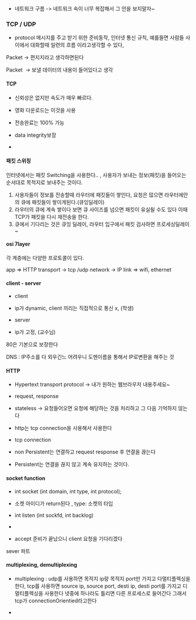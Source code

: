 - 네트워크 구름 -> 네트워크 속이 너무 복잡해서 그 안을 보지말자~ 

### TCP / UDP 

* protocol
메시지를 주고 받기 위한 준비동작, 인터넷 통신 규칙, 
예를들면 사람들 사이에서 대화할때 일련의 흐름 이라고생각할 수 있다, 

Packet -> 편지지라고 생각하면된다 

Packet  -> 보낼 데이터의 내용이 들어있다고 생각


#### TCP

- 신뢰성은 없지만 속도가 매우 빠르다.

- 영화 다운로드는 이것을 사용

- 전송완료는 100% 가능 

- data integrity보장 
- 
#### 패킷 스위칭

인터넷에서는 패킷 Switching을 사용한다.. , 사용자가 보내는 정보(패킷)을 들어오는 순서대로 목적지로 보내주는 것이다.

1. 사용자들이 정보를 전송할때 라우터에 패킷들이 쌓인다, 요청은 많으면 라우터에안의 큐에 패킷들이 쌓이게된다.(큐잉딜레이)
2.  라우터의 큐에 계속 쌓이다 보면 큐 사이즈를 넘으면 패킷이 유실될 수도 있다 이때 TCP가 패킷을 다시 재전송을 한다. 
3. 큐에서 기다리는 것은 큐잉 딜레이, 라우터 입구에서 패킷 검사하면 프로세싱딜레이 ~ 


#### osi 7layer

각 계층에는 다양한 프로토콜이 있다. 

app  => HTTP 
transport -> tcp /udp
network -> IP
link => wifi, ethernet



#### client - server 

- client 
 - ip가 dynamic, client 끼리는 직접적으로 통신 x, (학생)

- server
 - ip가 고정, (교수님)
 
80은 기본으로 보장한다

DNS : IP주소를 다 외우긴느 어려우니 도멘이름을 통해서 IP로변환을 해주는 것 


#### HTTP

- Hypertext transport protocol  -> 내가 원하는 웹브라우저 내용주세요~ 
- request, response

- stateless -> 요청들어오면 요청에 해당하는 것을 처리하고 그 다음 기억하지 않는다

- http는 tcp connection을 사용해서 사용한다 

-  tcp connection 
  - non Persistent는 연결하고 request response 후 연결을 끊는다
  - Persistent는 연결을 끊지 않고 계속 유지하는 것이다. 
  
  
#### socket function 


- int socket (int domain, int type, int protocol);
 - 소켓 아이디가 return된다 , type: 소켓의 타입
 
- int listen (int sockfd, int backlog) 
 - 
- accept 준비가 끝났으니  client 요청을 기다리겠다 



sever 파트 

#### multiplexing, demultiplexing

- multiplexing :  udp를 사용하면 목적지 ip랑 목적지 port만 가지고 다멀티플렉싱을 한다, tcp를 사용하면 source ip, source port, desti ip, desti port를 가지고 디멀티플렉싱을 사용한다 넷중에 하나라도 틀리면 다른 프로세스로 들어간다 그래서 tcp가 connectionOrientied라고한다 

- 

